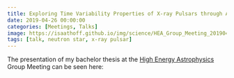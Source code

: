 ```yaml
---
title: Exploring Time Variability Properties of X-ray Pulsars through Accretion Torque Models
date: 2019-04-26 00:00:00
categories: [Meetings, Talks]
image: https://isaathoff.github.io/img/science/HEA_Group_Meeting_20190426.pdf
tags: [talk, neutron star, x-ray pulsar]
---
```


The presentation of my bachelor thesis at the [High Energy Astrophysics](https://uni-tuebingen.de/index.php?id=3130) Group Meeting can be seen here:


<object data="https://isaathoff.github.io/img/science/HEA_Group_Meeting_20190426.pdf" width="750px" height="550px">
    <embed src="https://isaathoff.github.io/img/science/HEA_Group_Meeting_20190426.pdf">
    </embed>
</object>